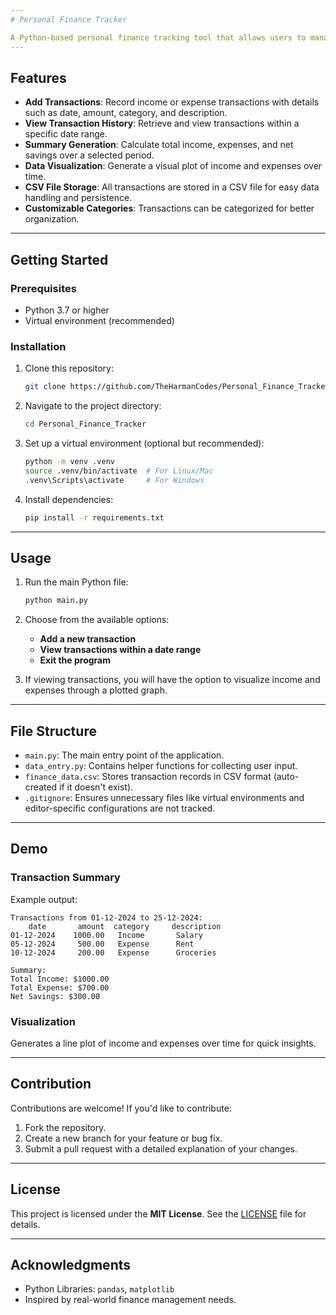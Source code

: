 ```yaml
---
# Personal Finance Tracker

A Python-based personal finance tracking tool that allows users to manage their financial transactions effectively. With features to log transactions, view summaries, and visualize income and expenses over time, this project serves as a practical demonstration of Python's capabilities in file handling, data manipulation, and plotting.
---
```


## Features

- **Add Transactions**: Record income or expense transactions with details such as date, amount, category, and description.
- **View Transaction History**: Retrieve and view transactions within a specific date range.
- **Summary Generation**: Calculate total income, expenses, and net savings over a selected period.
- **Data Visualization**: Generate a visual plot of income and expenses over time.
- **CSV File Storage**: All transactions are stored in a CSV file for easy data handling and persistence.
- **Customizable Categories**: Transactions can be categorized for better organization.

---

## Getting Started

### Prerequisites

- Python 3.7 or higher
- Virtual environment (recommended)

### Installation

1. Clone this repository:
   ```bash
   git clone https://github.com/TheHarmanCodes/Personal_Finance_Tracker.git
   ```
2. Navigate to the project directory:
   ```bash
   cd Personal_Finance_Tracker
   ```
3. Set up a virtual environment (optional but recommended):
   ```bash
   python -m venv .venv
   source .venv/bin/activate  # For Linux/Mac
   .venv\Scripts\activate     # For Windows
   ```
4. Install dependencies:
   ```bash
   pip install -r requirements.txt
   ```

---

## Usage

1. Run the main Python file:
   ```bash
   python main.py
   ```
2. Choose from the available options:

   - **Add a new transaction**
   - **View transactions within a date range**
   - **Exit the program**

3. If viewing transactions, you will have the option to visualize income and expenses through a plotted graph.

---

## File Structure

- `main.py`: The main entry point of the application.
- `data_entry.py`: Contains helper functions for collecting user input.
- `finance_data.csv`: Stores transaction records in CSV format (auto-created if it doesn't exist).
- `.gitignore`: Ensures unnecessary files like virtual environments and editor-specific configurations are not tracked.

---

## Demo

### Transaction Summary

Example output:

```
Transactions from 01-12-2024 to 25-12-2024:
    date       amount  category     description
01-12-2024    1000.00   Income       Salary
05-12-2024     500.00   Expense      Rent
10-12-2024     200.00   Expense      Groceries

Summary:
Total Income: $1000.00
Total Expense: $700.00
Net Savings: $300.00
```

### Visualization

Generates a line plot of income and expenses over time for quick insights.

---

## Contribution

Contributions are welcome! If you'd like to contribute:

1. Fork the repository.
2. Create a new branch for your feature or bug fix.
3. Submit a pull request with a detailed explanation of your changes.

---

## License

This project is licensed under the **MIT License**. See the [LICENSE](LICENSE) file for details.

---

## Acknowledgments

- Python Libraries: `pandas`, `matplotlib`
- Inspired by real-world finance management needs.
